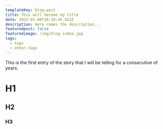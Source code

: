```yaml
---
templateKey: blog-post
title: This will become my title
date: 2022-01-06T16:10:45.922Z
description: Here comes the description...
featuredpost: false
featuredimage: /img/blog-index.jpg
tags:
  - tags
  - other-tags
---
```

This is the first entry of the story that I will be telling for a consecutive of years.

# H1
## H2
### H3